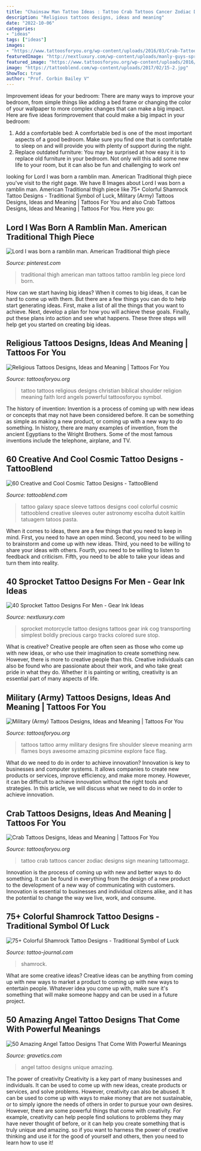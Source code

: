 ```yaml
---
title: "Chainsaw Man Tattoo Ideas : Tattoo Crab Tattoos Cancer Zodiac Designs Sign Meaning Tattoomagz"
description: "Religious tattoos designs, ideas and meaning"
date: "2022-10-06"
categories:
- "ideas"
tags: ["ideas"]
images:
- "https://www.tattoosforyou.org/wp-content/uploads/2016/03/Crab-Tattoo-Ideas.jpg"
featuredImage: "http://nextluxury.com/wp-content/uploads/manly-guys-sprocket-stomach-tattoos.jpg"
featured_image: "https://www.tattoosforyou.org/wp-content/uploads/2016/03/Crab-Tattoo-Ideas.jpg"
image: "https://tattooblend.com/wp-content/uploads/2017/02/15-2.jpg"
ShowToc: true
author: "Prof. Corbin Bailey V"
---
```



Improvement ideas for your bedroom:
There are many ways to improve your bedroom, from simple things like adding a bed frame or changing the color of your wallpaper to more complex changes that can make a big impact. Here are five ideas forimprovement that could make a big impact in your bedroom: 
1) Add a comfortable bed: A comfortable bed is one of the most important aspects of a good bedroom. Make sure you find one that is comfortable to sleep on and will provide you with plenty of support during the night. 
2) Replace outdated furniture: You may be surprised at how easy it is to replace old furniture in your bedroom. Not only will this add some new life to your room, but it can also be fun and challenging to work on!

	

		
looking for Lord I was born a ramblin man. American Traditional thigh piece you've visit to the right page. We have 8 Images about Lord I was born a ramblin man. American Traditional thigh piece like 75+ Colorful Shamrock Tattoo Designs - Traditional Symbol of Luck, Military (Army) Tattoos Designs, Ideas and Meaning | Tattoos For You and also Crab Tattoos Designs, Ideas and Meaning | Tattoos For You. Here you go:
		
    
## Lord I Was Born A Ramblin Man. American Traditional Thigh Piece

<img loading=lazy src="https://i.pinimg.com/736x/ea/d8/02/ead80206278d15a21c89ef694f7e2b92.jpg" onerror="this.onerror=null;this.src='https://tse3.mm.bing.net/th?id=OIP.Kksc1QvENPoB49S9TgeS0QHaNK&amp;pid=15.1';" alt="Lord I was born a ramblin man. American Traditional thigh piece">

_Source: pinterest.com_

>traditional thigh american man tattoos tattoo ramblin leg piece lord born. 

	

How can we start having big ideas?
When it comes to big ideas, it can be hard to come up with them. But there are a few things you can do to help start generating ideas. First, make a list of all the things that you want to achieve. Next, develop a plan for how you will achieve these goals. Finally, put these plans into action and see what happens. These three steps will help get you started on creating big ideas.

    
## Religious Tattoos Designs, Ideas And Meaning | Tattoos For You

<img loading=lazy src="http://www.tattoosforyou.org/wp-content/uploads/2013/09/Religious-Tattoo-Designs-For-Men.jpg" onerror="this.onerror=null;this.src='https://tse1.mm.bing.net/th?id=OIP.YDQ5kh_Pswga-iEErwtNoQHaJ6&amp;pid=15.1';" alt="Religious Tattoos Designs, Ideas and Meaning | Tattoos For You">

_Source: tattoosforyou.org_

>tattoo tattoos religious designs christian biblical shoulder religion meaning faith lord angels powerful tattoosforyou symbol. 

	

The history of invention:
Invention is a process of coming up with new ideas or concepts that may not have been considered before. It can be something as simple as making a new product, or coming up with a new way to do something. In history, there are many examples of invention, from the ancient Egyptians to the Wright Brothers. Some of the most famous inventions include the telephone, airplane, and TV.

    
## 60 Creative And Cool Cosmic Tattoo Designs - TattooBlend

<img loading=lazy src="https://tattooblend.com/wp-content/uploads/2017/02/15-2.jpg" onerror="this.onerror=null;this.src='https://tse2.mm.bing.net/th?id=OIP.O1MqoaAJcfK7h6TdevGyXgAAAA&amp;pid=15.1';" alt="60 Creative and Cool Cosmic Tattoo Designs - TattooBlend">

_Source: tattooblend.com_

>tattoo galaxy space sleeve tattoos designs cool colorful cosmic tattooblend creative sleeves outer astronomy escolha dutoit kaitlin tatuagem tatoos pasta. 

	

When it comes to ideas, there are a few things that you need to keep in mind. First, you need to have an open mind. Second, you need to be willing to brainstorm and come up with new ideas. Third, you need to be willing to share your ideas with others. Fourth, you need to be willing to listen to feedback and criticism. Fifth, you need to be able to take your ideas and turn them into reality.

    
## 40 Sprocket Tattoo Designs For Men - Gear Ink Ideas

<img loading=lazy src="http://nextluxury.com/wp-content/uploads/manly-guys-sprocket-stomach-tattoos.jpg" onerror="this.onerror=null;this.src='https://tse3.mm.bing.net/th?id=OIP.8qaOc1JeS4uAAdCYcTR2ZAHaHa&amp;pid=15.1';" alt="40 Sprocket Tattoo Designs For Men - Gear Ink Ideas">

_Source: nextluxury.com_

>sprocket motorcycle tattoo designs tattoos gear ink cog transporting simplest boldly precious cargo tracks colored sure stop. 

	

What is creative?
Creative people are often seen as those who come up with new ideas, or who use their imagination to create something new. However, there is more to creative people than this. Creative individuals can also be found who are passionate about their work, and who take great pride in what they do. Whether it is painting or writing, creativity is an essential part of many aspects of life.

    
## Military (Army) Tattoos Designs, Ideas And Meaning | Tattoos For You

<img loading=lazy src="http://www.tattoosforyou.org/wp-content/uploads/2013/10/Tattoos-In-The-Military.jpg" onerror="this.onerror=null;this.src='https://tse4.mm.bing.net/th?id=OIP.tT23UpKHPSKcIx4RY1MjCwHaLL&amp;pid=15.1';" alt="Military (Army) Tattoos Designs, Ideas and Meaning | Tattoos For You">

_Source: tattoosforyou.org_

>tattoos tattoo army military designs fire shoulder sleeve meaning arm flames boys awesome amazing picsmine explore face flag. 

	

What do we need to do in order to achieve innovation?
Innovation is key to businesses and computer systems. It allows companies to create new products or services, improve efficiency, and make more money. However, it can be difficult to achieve innovation without the right tools and strategies. In this article, we will discuss what we need to do in order to achieve innovation.

    
## Crab Tattoos Designs, Ideas And Meaning | Tattoos For You

<img loading=lazy src="https://www.tattoosforyou.org/wp-content/uploads/2016/03/Crab-Tattoo-Ideas.jpg" onerror="this.onerror=null;this.src='https://tse2.mm.bing.net/th?id=OIP.Q0EabrMXcC5_hig4HK7JbAHaJ5&amp;pid=15.1';" alt="Crab Tattoos Designs, Ideas and Meaning | Tattoos For You">

_Source: tattoosforyou.org_

>tattoo crab tattoos cancer zodiac designs sign meaning tattoomagz. 

	

Innovation is the process of coming up with new and better ways to do something. It can be found in everything from the design of a new product to the development of a new way of communicating with customers. Innovation is essential to businesses and individual citizens alike, and it has the potential to change the way we live, work, and consume.

    
## 75+ Colorful Shamrock Tattoo Designs - Traditional Symbol Of Luck

<img loading=lazy src="https://tattoo-journal.com/wp-content/uploads/2016/08/shamrock-tattoo35-768x768.jpg" onerror="this.onerror=null;this.src='https://tse2.mm.bing.net/th?id=OIP.ZyM4xpGYq08ub_xyuHW1mwHaHa&amp;pid=15.1';" alt="75+ Colorful Shamrock Tattoo Designs - Traditional Symbol of Luck">

_Source: tattoo-journal.com_

>shamrock. 

	

What are some creative ideas?
Creative ideas can be anything from coming up with new ways to market a product to coming up with new ways to entertain people. Whatever idea you come up with, make sure it's something that will make someone happy and can be used in a future project.

    
## 50 Amazing Angel Tattoo Designs That Come With Powerful Meanings

<img loading=lazy src="https://www.gravetics.com/wp-content/uploads/2017/07/Unique-Black-Little-Angel-With-Dat-Of-Birth.jpg" onerror="this.onerror=null;this.src='https://tse4.mm.bing.net/th?id=OIP.AIrLCJ9X_em9KahM3vfhTwHaJ4&amp;pid=15.1';" alt="50 Amazing Angel Tattoo Designs That Come With Powerful Meanings">

_Source: gravetics.com_

>angel tattoo designs unique amazing. 

	

The power of creativity
Creativity is a key part of many businesses and individuals. It can be used to come up with new ideas, create products or services, and solve problems. However, creativity can also be abused. It can be used to come up with ways to make money that are not sustainable, or to simply ignore the needs of others in order to pursue your own desires. However, there are some powerful things that come with creativity. For example, creativity can help people find solutions to problems they may have never thought of before, or it can help you create something that is truly unique and amazing. so if you want to harness the power of creative thinking and use it for the good of yourself and others, then you need to learn how to use it!

